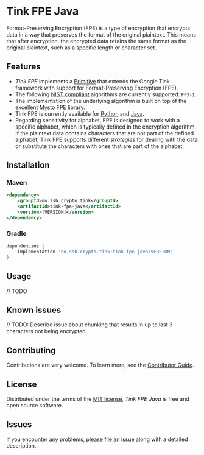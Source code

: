 # Tink FPE Java

Format-Preserving Encryption (FPE) is a type of encryption that encrypts data in a way that preserves the format of the original plaintext. This means that after encryption, the encrypted data retains the same format as the original plaintext, such as a specific length or character set.

## Features

- _Tink FPE_ implements a [Primitive](https://developers.google.com/tink/glossary) that extends the Google Tink framework with support for Format-Preserving Encryption (FPE).
- The following [NIST compliant](https://nvlpubs.nist.gov/nistpubs/SpecialPublications/NIST.SP.800-38Gr1-draft.pdf) algorithms are currently supported: `FF3-1`.
- The implementation of the underlying algorithm is built on top of the excellent [Mysto FPE](https://github.com/mysto/python-fpe) library.
- Tink FPE is currently available for [Python](https://github.com/statisticsnorway/tink-fpe-python) and [Java](https://github.com/statisticsnorway/tink-fpe-java).
- Regarding sensitivity for alphabet, FPE is designed to work with a specific alphabet, which is typically defined in the encryption algorithm. If the plaintext data contains characters that are not part of the defined alphabet, Tink FPE supports different _strategies_ for dealing with the data or substitute the characters with ones that are part of the alphabet.


## Installation

### Maven

```xml
<dependency>
    <groupId>no.ssb.crypto.tink</groupId>
    <artifactId>tink-fpe-java</artifactId>
    <version>[VERSION]</version>
</dependency>
```

### Gradle

```gradle
dependencies {
    implementation 'no.ssb.crypto.tink:tink-fpe-java:VERSION'
}
```

## Usage

// TODO

## Known issues

// TODO: Describe issue about chunking that results in up to last 3 characters not being encrypted.

## Contributing

Contributions are very welcome.
To learn more, see the [Contributor Guide].

## License

Distributed under the terms of the [MIT license][license],
_Tink FPE Java_ is free and open source software.

## Issues

If you encounter any problems,
please [file an issue] along with a detailed description.


[file an issue]: https://github.com/statisticsnorway/tink-fpe/issues

<!-- github-only -->

[license]: https://github.com/statisticsnorway/tink-fpe-java/blob/main/LICENSE
[contributor guide]: https://github.com/statisticsnorway/tink-fpe-java/blob/main/CONTRIBUTING.md
